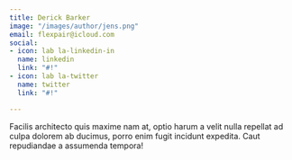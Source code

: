 ```yaml
---
title: Derick Barker
image: "/images/author/jens.png"
email: flexpair@icloud.com
social:
- icon: lab la-linkedin-in
  name: linkedin
  link: "#!"
- icon: lab la-twitter
  name: twitter
  link: "#!"

---
```

Facilis architecto quis maxime nam at, optio harum a velit nulla repellat ad culpa dolorem ab ducimus, porro enim fugit incidunt expedita. Caut repudiandae a assumenda tempora!